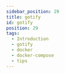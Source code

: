 ```yaml
---
sidebar_position: 29
title: gotify
id: gotify
position: 29
tags:
  - Introduction
  - gotify
  - docker
  - docker-compose
  - tips
---
```

